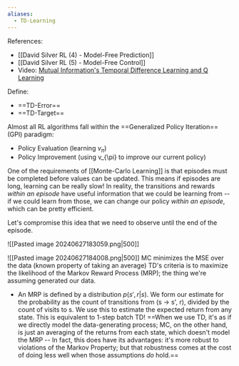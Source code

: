 ```yaml
---
aliases:
  - TD-Learning
---
```

References:
- [[David Silver RL (4) - Model-Free Prediction]]
- [[David Silver RL (5) -  Model-Free Control]]
- Video: [Mutual Information's Temporal Difference Learning and Q Learning](https://www.youtube.com/watch?v=AJiG3ykOxmY)

Define:
- ==TD-Error==
- ==TD-Target==

Almost all RL algorithms fall within the ==Generalized Policy Iteration== (GPI) paradigm:
- Policy Evaluation (learning $v_{\pi}$)
- Policy Improvement (using v_{\pi} to improve our current policy)

One of the requirements of [[Monte-Carlo Learning]] is that episodes must be completed before values can be updated. This means if episodes are long, learning can be really slow! In reality, the transitions and rewards *within an episode* have useful information that we could be learning from -- if we could learn from those, we can change our policy *within an episode*, which can be pretty efficient.

Let's compromise this idea that we need to observe until the end of the episode. 

![[Pasted image 20240627183059.png|500]]


![[Pasted image 20240627184008.png|500]]
MC minimizes the MSE over the data (known property of taking an average)
TD's criteria is to maximize the likelihood of the Markov Reward Process (MRP); the thing we're assuming generated our data.
- An MRP is defined by a distribution $p(s', r| s)$. We form our estimate for the probability as the count of transitions from (s -> s', r), divided by the count of visits to s. We use this to estimate the expected return from any state. This is equivalent to 1-step batch TD!
==When we use TD, it's as if we directly model the data-generating process; MC, on the other hand, is just an averaging of the returns from each state, which doesn't model the MRP -- In fact, this does have its advantages: it's more robust to violations of the Markov Property; but that robustness comes at the cost of doing less well when those assumptions *do* hold.==



